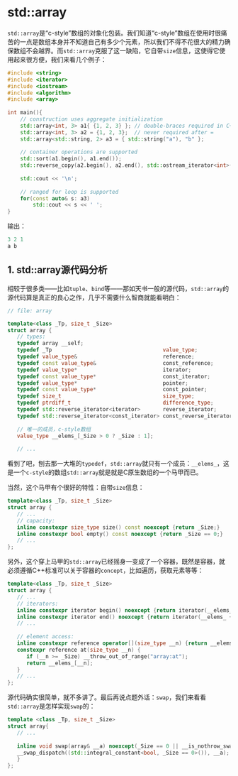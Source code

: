 # std::array

`std::array`是“c-style”数组的对象化包装。我们知道“c-style”数组在使用时很痛苦的一点是数组本身并不知道自己有多少个元素，所以我们不得不花很大的精力确保数组不会越界。而`std::array`克服了这一缺陷，它自带`size`信息，这使得它使用起来很方便，我们来看几个例子：

```c++
#include <string>
#include <iterator>
#include <iostream>
#include <algorithm>
#include <array>
 
int main(){
    // construction uses aggregate initialization
    std::array<int, 3> a1{ {1, 2, 3} }; // double-braces required in C++11 (not in C++14)
    std::array<int, 3> a2 = {1, 2, 3};  // never required after =
    std::array<std::string, 2> a3 = { std::string("a"), "b" };
 
    // container operations are supported
    std::sort(a1.begin(), a1.end());
    std::reverse_copy(a2.begin(), a2.end(), std::ostream_iterator<int>(std::cout, " "));
 
    std::cout << '\n';
 
    // ranged for loop is supported
    for(const auto& s: a3)
        std::cout << s << ' ';
}
```

输出：

```c++
3 2 1
a b
```

## 1. std::array源代码分析

相较于很多类——比如`tuple`、`bind`等——那如天书一般的源代码，`std::array`的源代码算是真正的良心之作，几乎不需要什么智商就能看明白：

```c++
// file: array

template<class _Tp, size_t _Size>
struct array {
   // types:
   typedef array __self;
   typedef _Tp                                   value_type;
   typedef value_type&                           reference;
   typedef const value_type&                     const_reference;
   typedef value_type*                           iterator;
   typedef const value_type*                     const_iterator;
   typedef value_type*                           pointer;
   typedef const value_type*                     const_pointer;
   typedef size_t                                size_type;
   typedef ptrdiff_t                             difference_type;
   typedef std::reverse_iterator<iterator>       reverse_iterator;
   typedef std::reverse_iterator<const_iterator> const_reverse_iterator;
   
   // 唯一的成员，c-style数组
   value_type __elems_[_Size > 0 ? _Size : 1];
   
   // ...
```

看到了吧，刨去那一大堆的`typedef`，`std::array`就只有一个成员：`__elems_`，这是一个`c-style`的数组`std::array`就是就是C原生数组的一个马甲而已。

当然，这个马甲有个很好的特性：自带`size`信息：

```c++
template<class _Tp, size_t _Size>
struct array {
   // ...
   // capacity:
   inline constexpr size_type size() const noexcept {return _Size;}
   inline constexpr bool empty() const noexcept {return _Size == 0;}
   // ...
};
```

另外，这个穿上马甲的`std::array`已经摇身一变成了一个容器，既然是容器，就必须遵循C++标准可以关于容器的`concept`，比如遍历，获取元素等等：

```c++
template<class _Tp, size_t _Size>
struct array {
   // ...
   // iterators:
   inline constexpr iterator begin() noexcept {return iterator(__elems_);}
   inline constexpr iterator end() noexcept {return iterator(__elems_ + _Size);}
   // ...
   
   // element access:
   inline constexpr reference operator[](size_type __n) {return __elems_[__n];}
   constexpr reference at(size_type __n) {
      if (__n >= _Size) __throw_out_of_range("array:at");
      return __elems_[__n];
   }
   // ...
};
```

源代码确实很简单，就不多讲了。最后再说点题外话：`swap`，我们来看看`std::array`是怎样实现`swap`的：

```c++
template <class _Tp, size_t _Size>
struct array{
   // ...
   
   inline void swap(array& __a) noexcept(_Size == 0 || __is_nothrow_swappable<_Tp>::value) {
   __swap_dispatch((std::integral_constant<bool, _Size == 0>()), __a);
   }
};
```